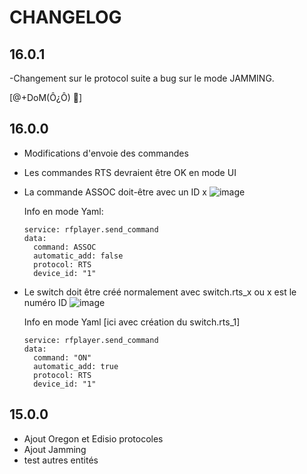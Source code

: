 # CHANGELOG
## 16.0.1
-Changement sur le protocol suite a bug sur le mode JAMMING.

[@+DoM(Ô¿Ô) 🖖]

## 16.0.0

- Modifications d'envoie des commandes
- Les commandes RTS devraient être OK en mode UI
- La commande ASSOC doit-être avec un ID x
![image](https://user-images.githubusercontent.com/97252459/199836924-f628ac47-9b2c-452c-8e1f-834584a2c43c.png)

  Info en mode Yaml:

      service: rfplayer.send_command
      data:
        command: ASSOC
        automatic_add: false
        protocol: RTS
        device_id: "1"
    

- Le switch doit être créé normalement avec switch.rts_x ou x est le numéro ID
![image](https://user-images.githubusercontent.com/97252459/199837029-8aa97fac-cebe-427d-91b9-775f66cbd6d2.png)

  Info en mode Yaml [ici avec création du switch.rts_1]

      service: rfplayer.send_command
      data:
        command: "ON"
        automatic_add: true
        protocol: RTS
        device_id: "1"

## 15.0.0

- Ajout Oregon et Edisio protocoles
- Ajout Jamming 
- test autres entités
